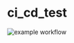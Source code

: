 # ci_cd_test
![example workflow](https://github.com/github/docs/actions/workflows/main.yml/badge.svg)
